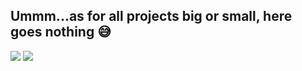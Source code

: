 ## Ummm...as for all projects big or small, here goes nothing 😅

![](https://media.giphy.com/media/QqtnJ96Lfx5wA/giphy.gif) ![](https://media.giphy.com/media/13d2jHlSlxklVe/giphy.gif)
